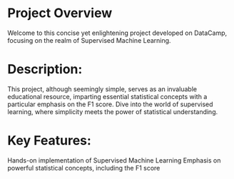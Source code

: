 

# Project Overview
Welcome to this concise yet enlightening project developed on DataCamp, focusing on the realm of Supervised Machine Learning.

# Description:

This project, although seemingly simple, serves as an invaluable educational resource, imparting essential statistical concepts with a particular emphasis on the F1 score. Dive into the world of supervised learning, where simplicity meets the power of statistical understanding.

# Key Features:

Hands-on implementation of Supervised Machine Learning
Emphasis on powerful statistical concepts, including the F1 score
